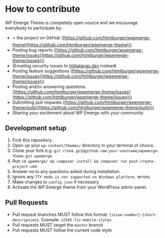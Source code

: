 # How to contribute

WP Emerge Theme is completely open source and we encourage everybody to participate by:

- ⭐ the project on GitHub \([https://github.com/htmlburger/wpemerge-theme](https://github.com/htmlburger/wpemerge-theme)\)
- Posting bug reports \([https://github.com/htmlburger/wpemerge-theme/issues](https://github.com/htmlburger/wpemerge-theme/issues)\)
- (Emailing security issues to [hi@atanas.dev](mailto:hi@atanas.dev) instead)
- Posting feature suggestions \([https://github.com/htmlburger/wpemerge-theme/issues](https://github.com/htmlburger/wpemerge-theme/issues)\)
- Posting and/or answering questions \([https://github.com/htmlburger/wpemerge-theme/issues](https://github.com/htmlburger/wpemerge-theme/issues)\)
- Submitting pull requests \([https://github.com/htmlburger/wpemerge-theme/pulls](https://github.com/htmlburger/wpemerge-theme/pulls)\)
- Sharing your excitement about WP Emerge with your community

## Development setup

1. Fork this repository.
2. Open up your `wp-content/themes/` directory in your terminal of choice.
3. Clone your fork e.g. `git clone git@github.com:your-username/wpemerge-theme.git wpemerge`.
4. Run `cd wpemerge/ && composer install && composer run post-create-project-cmd`.
5. Answer no to any questions asked during installation.
6. Ignore any `TTY mode is not supported on Windows platform.` errors.
7. Make changes to `config.json` if necessary.
8. Activate the WP Emerge theme from your WordPress admin panel.

## Pull Requests

- Pull request branches MUST follow this format: `{issue-number}-{short-description}`.
  Example: `12345-fix-mobile-styles`
- Pull requests MUST target the `master` branch
- Pull requests MUST follow the current code style
